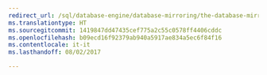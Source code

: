 ```yaml
--- 
redirect_url: /sql/database-engine/database-mirroring/the-database-mirroring-endpoint-sql-server
ms.translationtype: HT
ms.sourcegitcommit: 1419847dd47435cef775a2c55c0578ff4406cddc
ms.openlocfilehash: b09ecd16f92379ab940a5917ae834a5ec6f84f16
ms.contentlocale: it-it
ms.lasthandoff: 08/02/2017

--- 
```


